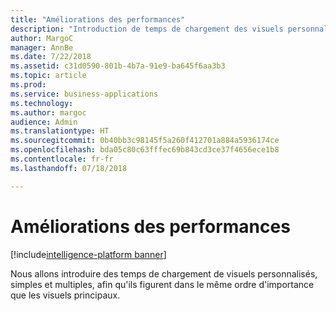 ```yaml
---
title: "Améliorations des performances"
description: "Introduction de temps de chargement des visuels personnalisés, simples et multiples, afin qu'ils figurent dans le même ordre d'importance que les visuels principaux."
author: MargoC
manager: AnnBe
ms.date: 7/22/2018
ms.assetid: c31d0590-801b-4b7a-91e9-ba645f6aa3b3
ms.topic: article
ms.prod: 
ms.service: business-applications
ms.technology: 
ms.author: margoc
audience: Admin
ms.translationtype: HT
ms.sourcegitcommit: 0b40bb3c98145f5a260f412701a884a5936174ce
ms.openlocfilehash: bda05c80c63fffec69b843cd3ce37f4656ece1b8
ms.contentlocale: fr-fr
ms.lasthandoff: 07/18/2018

---
```

# <a name="performance-improvements"></a>Améliorations des performances

[!include[intelligence-platform banner](../../includes/intelligence-platform.md)]



Nous allons introduire des temps de chargement de visuels personnalisés, simples et multiples, afin qu'ils figurent dans le même ordre d'importance que les visuels principaux.

